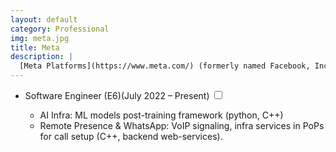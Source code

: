 ```yaml
---
layout: default
category: Professional
img: meta.jpg
title: Meta
description: |
  [Meta Platforms](https://www.meta.com/) (formerly named Facebook, Inc) is an multinational technology conglomerate that owns and operates Facebook, Instagram, Threads, and WhatsApp, among other products and services. At Meta, I worked in the Remote Presence team and AI Infra.
---
```


<div class="roles">
  <ul>
    <li><span class="highlight">Software Engineer (E6)<span class="btn-xs">(July 2022 – Present)</span></span>
      <input type="checkbox" class="read-more-state" id="post-meta-1" />
      <label for="post-meta-1" class="btn-link btn-xs read-more-trigger"></label>
      <div class="read-more-target">
        <ul>
          <li>AI Infra: ML models post-training framework (python, C++)</li>
          <li>Remote Presence & WhatsApp: VoIP signaling, infra services in PoPs for call setup (C++, backend web-services).</li>
        </ul>
      </div>
  </li>
  </ul>
</div>
